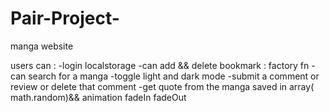 # Pair-Project-
manga website 

users can :	
-login localstorage
-can add && delete bookmark : factory fn
-can search for a manga
-toggle light and dark mode
-submit a comment or review or delete that comment
-get quote from the manga saved in array( math.random)&& animation fadeIn fadeOut
 

 
